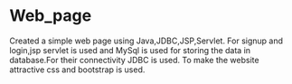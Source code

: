 # Web_page
Created a simple web page using Java,JDBC,JSP,Servlet.
For signup and login,jsp servlet is used and MySql is used for storing the data in database.For their connectivity JDBC is used. 
To make the website attractive css and bootstrap is used.

